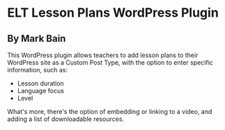 # ELT Lesson Plans WordPress Plugin
## By Mark Bain
This WordPress plugin allows teachers to add lesson plans to their WordPress site as a Custom Post Type, with the option to enter specific information, such as:

- Lesson duration
- Language focus
- Level

What's more, there's the option of embedding or linking to a video, and adding a list of downloadable resources.